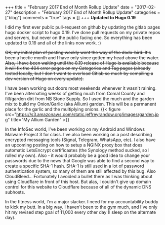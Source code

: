 +++
title = "February 2017 End of Month Rollup Update"
date = "2017-02-27"
description = "February 2017 End of Month Rollup Update"
categories = ["blog"]
comments = "true"
tags = []
+++
**Updated to Hugo 0.19**

I did my first ever public pull-request on github by updating the gitlab pages hugo docker script to hugo 0.19.  I've done pull requests on my private repos and servers, but never on the public facing one.  So everything has been updated to 0.19 and all of the links now work.  :)

<s>OK, my initial plan of posting weekly went the way of the dodo-bird.  It's been a hectic month and I have only since gotten my head above the water.  Also, I have been waiting until the 0.19 release of Hugo is available because it will fix the 404 error pages on my Categories and Tag pages (already tested locally, but I don't want to overload Gitlab so much by compiling a dev version of Hugo on every update).</s>

I have been working out doors most weekends whenever it wasn't raining.  I've been alternating weeks of getting much from Comal County and fill/garden dirt from NB Stone Supply.  So I used the much and the garden mix to build my Onion/Garlic (aka Allium) garden.  This will be a permanent place for the garlic and the multiplying onions.
{{< figure src="https://s3.amazonaws.com/static.jeffreyrandow.org/images/garden.jpg" title="My Allium Garden" >}}

In the InfoSec world, I've been working on my Android and Windows Malware Project 3 for class.  I've also been working on a post describing encrypted messaging tools (Signal, Telegram, WhatsApp, etc).  I also have an upcoming posting on how to setup a NGINX proxy box that does automatic LetsEncrypt certificaates (the Synology method sucked, so I rolled my own).  Also - it would probably be a good idea to change your passwords due to the news that Google was able to find a second way to create a specific SHA-1 hash.  SHA-1 is still used in a lot of password authentication system, so many of them are still affected by this bug.  Also CloudBleed...  Fortunately I avoided a bullet there as I was thinking about using Cloudflare in front of this host.  But alas, I couldn't give up domain control for this website to Cloudflare because of all of the dynamic DNS subhosts.

In the fitness world, I'm a major slacker.  I need for my accountability buddy to kick my butt.  In a big way.  I haven't been to the gym much, and I've only hit my revised step goal of 11,000 every other day (I sleep on the alternate day).  
